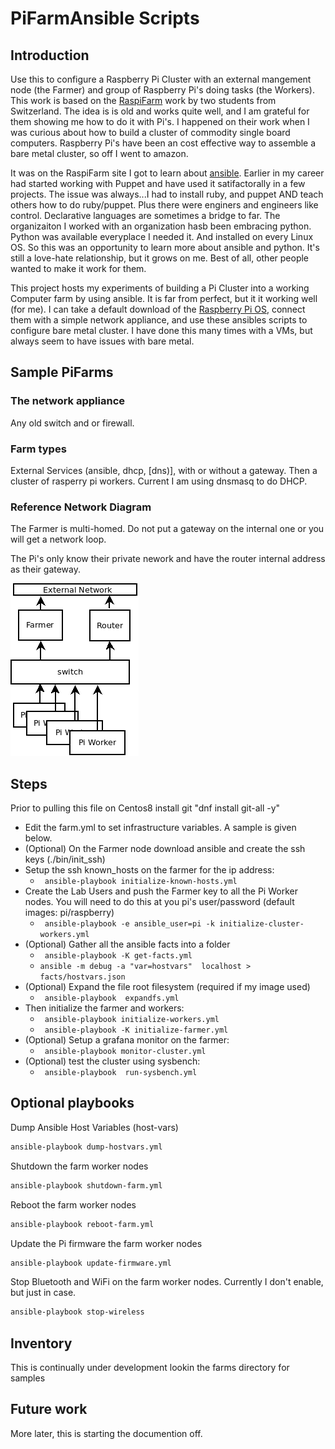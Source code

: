 # PiFarmAnsible Scripts

## Introduction

Use this to configure a Raspberry Pi Cluster with an external mangement node (the Farmer) and group of Raspberry Pi's doing tasks (the Workers).
This work is based on the [RaspiFarm](https://raspi.farm/) work by two students from Switzerland. The idea is is old and works quite
well, and I am grateful for them showing me how to do it with Pi's. I happened on their work when I was curious about how to build a cluster of commodity single board computers.  Raspberry Pi's have been an cost effective way to assemble a bare metal cluster, so off I went to amazon.

It was on the RaspiFarm site I got to learn about [ansible](https://www.ansible.com/).  Earlier in my career had started working with Puppet and have used it satifactorally in a few projects.  The issue was always...I had to install ruby, and puppet AND teach others how to do ruby/puppet. Plus there were enginers and engineers like control.  Declarative languages are sometimes a bridge to far. The organizaiton I worked with an organization hasb been embracing python. Python was available everyplace I needed it.  And installed on every Linux OS. So this was an opportunity to learn more about ansible and python.  It's still a love-hate relationship, but it grows on me.  Best of all, other people wanted to make it work for them.</p>

This project hosts my experiments of building a Pi Cluster into a working Computer farm by using ansible.  It is far from perfect, but it it working well (for me). I can take a default download of the [Raspberry Pi OS](https://www.raspberrypi.org/software/operating-systems/), connect them with a simple network appliance, and use these ansibles scripts to configure bare metal cluster. I have done this many times with a VMs, but always seem to have issues with bare metal.</p>

## Sample PiFarms

### The network appliance

Any old switch and or firewall.

### Farm types

External Services (ansible, dhcp, [dns)], with or without a gateway.  Then a cluster of rasperry pi workers.
Current I am using dnsmasq to do DHCP.

### Reference Network Diagram

The Farmer is multi-homed.  Do not put a gateway on the internal one or you will get a network loop.

The Pi's only know their private nework and have the router internal address as their gateway.

![Reference image]( docs/images/ReferenceNetwork.png )

## Steps

Prior to pulling this file on Centos8 install git  "dnf install git-all -y"

- Edit the farm.yml to set infrastructure variables. A sample is given below.
- (Optional) On the Farmer node download ansible and create the ssh keys  (./bin/init_ssh)
- Setup the ssh known_hosts on the farmer for the ip address:
  - ``` ansible-playbook initialize-known-hosts.yml```
- Create the Lab Users and push the Farmer key to all the Pi Worker nodes. You will need to do this at you pi's user/password  (default images: pi/raspberry)
  - ``` ansible-playbook -e ansible_user=pi -k initialize-cluster-workers.yml```
- (Optional) Gather all the ansible facts into a folder
  - ``` ansible-playbook -K get-facts.yml```
  - ``` ansible -m debug -a "var=hostvars"  localhost > facts/hostvars.json ```
- (Optional) Expand the file root filesystem  (required if my image used)
  - ``` ansible-playbook  expandfs.yml```
- Then initialize the farmer and workers:
  - ``` ansible-playbook initialize-workers.yml```
  - ``` ansible-playbook -K initialize-farmer.yml```
- (Optional) Setup a grafana monitor on the farmer:
  - ``` ansible-playbook monitor-cluster.yml```
- (Optional) test the cluster using sysbench:
  - ``` ansible-playbook  run-sysbench.yml```

## Optional playbooks

Dump Ansible Host Variables (host-vars)

```bash
ansible-playbook dump-hostvars.yml
```

Shutdown the farm worker nodes

```bash
ansible-playbook shutdown-farm.yml
```

Reboot the farm worker nodes

```bash
ansible-playbook reboot-farm.yml
```

Update the Pi firmware the farm worker nodes

```bash
ansible-playbook update-firmware.yml
```

Stop Bluetooth and WiFi on the farm worker nodes.  Currently I don't enable, but just in case.

```bash
ansible-playbook stop-wireless
```

## Inventory

This is continually under development  lookin the farms directory for samples


## Future work

More later, this is starting the documention off.
